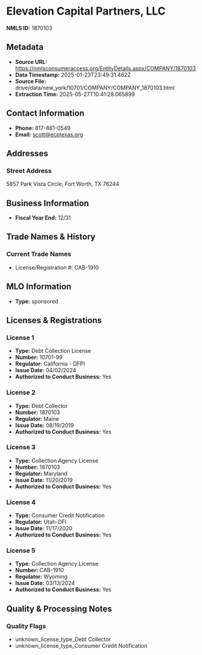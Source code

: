 # Elevation Capital Partners, LLC

**NMLS ID:** 1870103

## Metadata
- **Source URL:** https://nmlsconsumeraccess.org/EntityDetails.aspx/COMPANY/1870103
- **Data Timestamp:** 2025-01-23T23:49:31.462Z
- **Source File:** drive/data/new_york/10701/COMPANY/COMPANY_1870103.html
- **Extraction Time:** 2025-05-27T10:41:28.065899

## Contact Information
- **Phone:** 817-881-0549
- **Email:** scott@ecptexas.org

## Addresses
### Street Address
5857 Park Vista Circle; Fort Worth, TX 76244

## Business Information
- **Fiscal Year End:** 12/31

## Trade Names & History
### Current Trade Names
- License/Registration #: CAB-1910

## MLO Information
- **Type:** sponsored

## Licenses & Registrations

### License 1
- **Type:** Debt Collection License
- **Number:** 10701-99
- **Regulator:** California - DFPI
- **Issue Date:** 04/02/2024
- **Authorized to Conduct Business:** Yes

### License 2
- **Type:** Debt Collector
- **Number:** 1870103
- **Regulator:** Maine
- **Issue Date:** 08/19/2019
- **Authorized to Conduct Business:** Yes

### License 3
- **Type:** Collection Agency License
- **Number:** 1870103
- **Regulator:** Maryland
- **Issue Date:** 11/20/2019
- **Authorized to Conduct Business:** Yes

### License 4
- **Type:** Consumer Credit Notification
- **Regulator:** Utah-DFI
- **Issue Date:** 11/17/2020
- **Authorized to Conduct Business:** Yes

### License 5
- **Type:** Collection Agency License
- **Number:** CAB-1910
- **Regulator:** Wyoming
- **Issue Date:** 03/13/2024
- **Authorized to Conduct Business:** Yes

## Quality & Processing Notes
### Quality Flags
- unknown_license_type_Debt Collector
- unknown_license_type_Consumer Credit Notification
